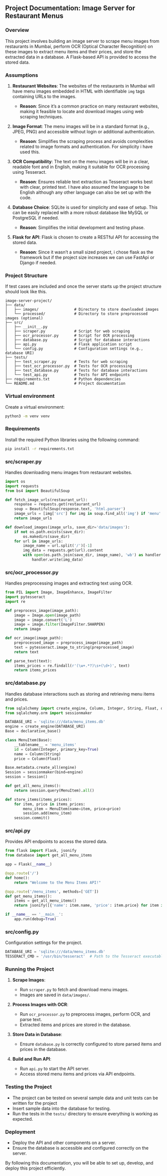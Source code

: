## Project Documentation: Image Server for Restaurant Menus

### Overview
This project involves building an image server to scrape menu images from restaurants in Mumbai, perform OCR (Optical Character Recognition) on these images to extract menu items and their prices, and store the extracted data in a database. A Flask-based API is provided to access the stored data.

### Assumptions
1. **Restaurant Websites**: The websites of the restaurants in Mumbai will have menu images embedded in HTML with identifiable `img` tags containing URLs to the images.
   - **Reason**: Since it’s a common practice on many restaurant websites, making it feasible to locate and download images using web scraping techniques.

2. **Image Format**: The menu images will be in a standard format (e.g., JPEG, PNG) and accessible without login or additional authentication.
   - **Reason**: Simplifies the scraping process and avoids complexities related to image formats and authentication. For simplicity i have used this.

3. **OCR Compatibility**: The text on the menu images will be in a clear, readable font and in English, making it suitable for OCR processing using Tesseract.
   - **Reason**: Ensures reliable text extraction as Tesseract works best with clear, printed text. I have also assumed the language to be English although any other language  can also be set up with the code.

4. **Database Choice**: SQLite is used for simplicity and ease of setup. This can be easily replaced with a more robust database like MySQL or PostgreSQL if needed.
   - **Reason**: Simplifies the initial development and testing phase.

5. **Flask for API**: Flask is chosen to create a RESTful API for accessing the stored data.
   - **Reason**: Since it wasn’t a small sized project, i chose flask as the framework but if the project size increases we can use FastApi or Django if needed.

### Project Structure

If test cases are included and once the server starts up the project structure should look like this.

```plaintext
image-server-project/
├── data/
│   ├── images/                # Directory to store downloaded images
│   └── processed/             # Directory to store preprocessed images (optional)
├── src/
│   ├── __init__.py
│   ├── scraper.py             # Script for web scraping
│   ├── ocr_processor.py       # Script for OCR processing
│   ├── database.py            # Script for database interactions
│   ├── api.py                 # Flask application script
│   └── config.py              # Configuration settings (e.g., database URI)
├── tests/
│   ├── test_scraper.py        # Tests for web scraping
│   ├── test_ocr_processor.py  # Tests for OCR processing
│   ├── test_database.py       # Tests for database interactions
│   └── test_api.py            # Tests for API endpoints
├── requirements.txt           # Python dependencies
└── README.md                  # Project documentation
```

### Virtual environment
Create a virtual environment: 
```bash
python3 -m venv venv
```


### Requirements
Install the required Python libraries using the following command:
```bash
pip install -r requirements.txt
```

### src/scraper.py
Handles downloading menu images from restaurant websites.
```python
import os
import requests
from bs4 import BeautifulSoup

def fetch_image_urls(restaurant_url):
    response = requests.get(restaurant_url)
    soup = BeautifulSoup(response.text, 'html.parser')
    image_urls = [img['src'] for img in soup.find_all('img') if 'menu' in img['src']]
    return image_urls

def download_images(image_urls, save_dir='data/images'):
    if not os.path.exists(save_dir):
        os.makedirs(save_dir)
    for url in image_urls:
        image_name = url.split('/')[-1]
        img_data = requests.get(url).content
        with open(os.path.join(save_dir, image_name), 'wb') as handler:
            handler.write(img_data)
```

### src/ocr_processor.py
Handles preprocessing images and extracting text using OCR.
```python
from PIL import Image, ImageEnhance, ImageFilter
import pytesseract
import re

def preprocess_image(image_path):
    image = Image.open(image_path)
    image = image.convert('L')
    image = image.filter(ImageFilter.SHARPEN)
    return image

def ocr_image(image_path):
    preprocessed_image = preprocess_image(image_path)
    text = pytesseract.image_to_string(preprocessed_image)
    return text

def parse_text(text):
    items_prices = re.findall(r'(\w+.*?)\s+(\d+)', text)
    return items_prices
```

### src/database.py
Handles database interactions such as storing and retrieving menu items and prices.
```python
from sqlalchemy import create_engine, Column, Integer, String, Float, declarative_base
from sqlalchemy.orm import sessionmaker

DATABASE_URI = 'sqlite:///data/menu_items.db'
engine = create_engine(DATABASE_URI)
Base = declarative_base()

class MenuItem(Base):
    __tablename__ = 'menu_items'
    id = Column(Integer, primary_key=True)
    name = Column(String)
    price = Column(Float)

Base.metadata.create_all(engine)
Session = sessionmaker(bind=engine)
session = Session()

def get_all_menu_items():
    return session.query(MenuItem).all()

def store_items(items_prices):
    for item, price in items_prices:
        menu_item = MenuItem(name=item, price=price)
        session.add(menu_item)
    session.commit()
```

### src/api.py
Provides API endpoints to access the stored data.
```python
from flask import Flask, jsonify
from database import get_all_menu_items

app = Flask(__name__)

@app.route('/')
def home():
    return "Welcome to the Menu Items API!"

@app.route('/menu_items', methods=['GET'])
def get_menu_items():
    items = get_all_menu_items()
    return jsonify([{'name': item.name, 'price': item.price} for item in items])

if __name__ == '__main__':
    app.run(debug=True)
```

### src/config.py
Configuration settings for the project.
```python
DATABASE_URI = 'sqlite:///data/menu_items.db'
TESSERACT_CMD = '/usr/bin/tesseract'  # Path to the Tesseract executable
```


### Running the Project
1. **Scrape Images**:
   - Run `scraper.py` to fetch and download menu images.
   - Images are saved in `data/images/`.

2. **Process Images with OCR**:
   - Run `ocr_processor.py` to preprocess images, perform OCR, and parse text.
   - Extracted items and prices are stored in the database.

3. **Store Data in Database**:
   - Ensure `database.py` is correctly configured to store parsed items and prices in the database.

4. **Build and Run API**:
   - Run `api.py` to start the API server.
   - Access stored menu items and prices via API endpoints.

### Testing the Project
- The project can be tested on several sample data and unit tests can be written for the project
- Insert sample data into the database for testing.
- Run the tests in the `tests/` directory to ensure everything is working as expected.

### Deployment
- Deploy the API and other components on a server.
- Ensure the database is accessible and configured correctly on the server.

By following this documentation, you will be able to set up, develop, and deploy this project efficiently.